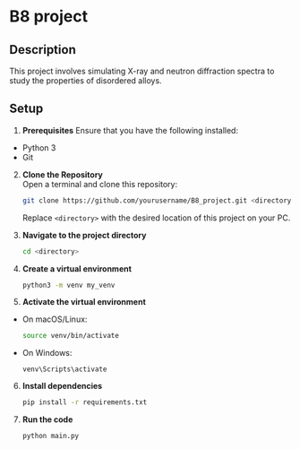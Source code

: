 # B8 project

## Description
This project involves simulating X-ray and neutron diffraction spectra to study the 
properties of disordered alloys.

## Setup
1. **Prerequisites**
    Ensure that you have the following installed:
- Python 3
- Git

2. **Clone the Repository**  
    Open a terminal and clone this repository:
    ```bash
    git clone https://github.com/yourusername/B8_project.git <directory>
    ```
    Replace ```<directory>``` with the desired location of this project on your PC.

3. **Navigate to the project directory**
    ```bash
    cd <directory>
    ```

4. **Create a virtual environment**
    ```bash
    python3 -m venv my_venv
    ```

5. **Activate the virtual environment**
- On macOS/Linux:
    ```bash
    source venv/bin/activate
    ```

- On Windows:
    ```
    venv\Scripts\activate
    ```

6. **Install dependencies**
    ```bash
    pip install -r requirements.txt
    ```

7. **Run the code**
    ```bash
    python main.py
    ```